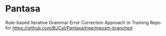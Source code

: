 # Pantasa
Rule-based Iterative Grammar Error Correction Approach \n
Training Repo for https://github.com/BJCul/Pantasa/tree/mposm-branched

